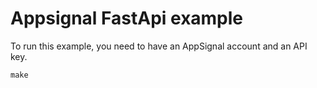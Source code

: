 Appsignal FastApi example
================

To run this example, you need to have an AppSignal account and an API key.

    make